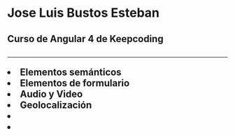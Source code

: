 <h1>Jose Luis Bustos Esteban</h1>
<h2>
Curso de Angular 4 de Keepcoding
<h2>
<hr>
<lu>
    <li>Elementos semánticos</li>
    <li>Elementos de formulario</li>
    <li>Audio y Video</li>
    <li>Geolocalización</li>
    <li></li>
    <li></li>

</lu>


